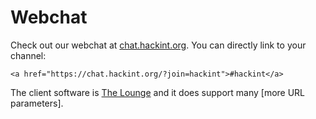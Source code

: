 # Webchat
Check out our webchat at [chat.hackint.org]. You can directly link to your channel:

```<a href="https://chat.hackint.org/?join=hackint">#hackint</a>```

The client software is [The Lounge] and it does support many [more URL parameters].

[chat.hackint.org]: https://chat.hackint.org/
[The Lounge]: https://thelounge.chat/
[more URL paramters]: https://thelounge.chat/docs/guides/network-overrides
